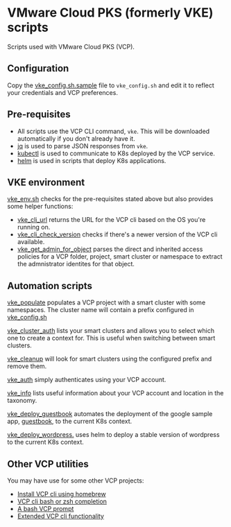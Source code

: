 # VMware Cloud PKS (formerly VKE) scripts
Scripts used with VMware Cloud PKS (VCP).

## Configuration
Copy the [vke_config.sh.sample](vke_config.sh.sample) file to `vke_config.sh` and edit it to reflect your credentials and VCP preferences.

## Pre-requisites
* All scripts use the VCP CLI command, `vke`. This will be 
downloaded automatically if you don't already have it.
* [jq](https://stedolan.github.io/jq/download/) is used to parse JSON responses from `vke`.
* [kubectl](https://kubernetes.io/docs/tasks/tools/install-kubectl/#install-kubectl-binary-via-curl) is used to communicate to K8s deployed by the VCP service.
* [helm](https://docs.helm.sh/using_helm/#installing-helm) is used in scripts that deploy K8s applications.

## VKE environment
[vke_env.sh](vke_env.sh) checks for the pre-requisites stated above but also provides some helper functions:
* [vke_cli_url](https://github.com/ali5ter/vmware_scripts/blob/8e662d6f5f5acf195b5633e94dd50113193267fa/vke/vke_env.sh#L16) returns the URL for the VCP cli based on the OS you're running on.
* [vke_cli_check_version](https://github.com/ali5ter/vmware_scripts/blob/8e662d6f5f5acf195b5633e94dd50113193267fa/vke/vke_env.sh#L32) checks if there's a newer version of the VCP cli available.
* [vke_get_admin_for_object](https://github.com/ali5ter/vmware_scripts/blob/8e662d6f5f5acf195b5633e94dd50113193267fa/vke/vke_env.sh#L89) parses the direct and inherited access policies for a VCP folder, project, smart cluster or namespace to extract the admnistrator identites for that object.

## Automation scripts
[vke_populate](vke_populate) populates a VCP project with a smart cluster with
some namespaces. The cluster name will contain a prefix configured in
[vke_config.sh](vke_config.sh)

[vke_cluster_auth](vke_cluster_auth) lists your smart clusters and allows you
to select which one to create a context for. This is useful when switching
between smart clusters.

[vke_cleanup](vke_cleanup) will look for smart clusters using the configured
prefix and remove them.

[vke_auth](vke_auth) simply authenticates using your VCP account.

[vke_info](vke_info) lists useful information about your VCP account and location in the taxonomy.

[vke_deploy_guestbook](vke_deploy_guestbook) automates the 
deployment of the google sample app, [guestbook](https://kubernetes.io/docs/tutorials/stateless-application/guestbook/), to the current K8s context.

[vke_deploy_wordpress.](vke_deploy_wordpress) uses helm to deploy a stable 
version of wordpress to the current K8s context.

## Other VCP utilities
You may have use for some other VCP projects:
* [Install VCP cli using homebrew](https://github.com/ali5ter/homebrew-vke-cli)
* [VCP cli bash or zsh completion](https://github.com/ali5ter/vke-completion)
* [A bash VCP prompt](https://github.com/ali5ter/vke-prompt)
* [Extended VCP cli functionality](https://github.com/ali5ter/vke-cli-extended)